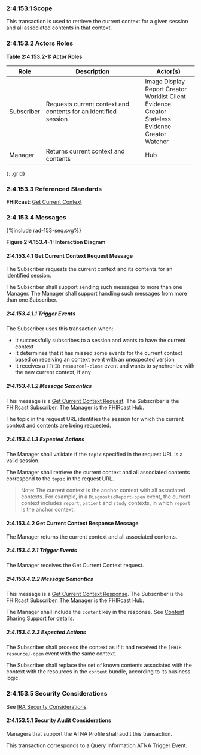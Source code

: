 ### 2:4.153.1 Scope

This transaction is used to retrieve the current context for a given session and all associated contents in that context.

### 2:4.153.2 Actors Roles

**Table 2:4.153.2-1: Actor Roles**

| Role | Description | Actor(s) |
|------|-------------|----------|
| Subscriber | Requests current context and contents for an identified session | Image Display<br>Report Creator<br>Worklist Client<br>Evidence Creator<br>Stateless Evidence Creator<br>Watcher |
| Manager | Returns current context and contents | Hub |
{: .grid}

### 2:4.153.3 Referenced Standards

**FHIRcast**: [Get Current Context](https://build.fhir.org/ig/HL7/fhircast-docs/2-9-GetCurrentContext.html)

### 2:4.153.4 Messages

<div>
{%include rad-153-seq.svg%}
</div>

<div style="clear: left"/>

**Figure 2:4.153.4-1: Interaction Diagram**

#### 2:4.153.4.1 Get Current Context Request Message
The Subscriber requests the current context and its contents for an identified session.

The Subscriber shall support sending such messages to more than one Manager. The Manager shall support handling such messages from more than one Subscriber. 

##### 2:4.153.4.1.1 Trigger Events

The Subscriber uses this transaction when:
- It successfully subscribes to a session and wants to have the current context
- It determines that it has missed some events for the current context based on receiving an context event with an unexpected version
- It receives a `[FHIR resource]-close` event and wants to synchronize with the new current context, if any

##### 2:4.153.4.1.2 Message Semantics

This message is a [Get Current Context Request](https://build.fhir.org/ig/HL7/fhircast-docs/2-9-GetCurrentContext.html#get-current-context-request). The Subscriber is the FHIRcast Subscriber. The Manager is the FHIRcast Hub.

The topic in the request URL identifies the session for which the current context and contents are being requested.

##### 2:4.153.4.1.3 Expected Actions

The Manager shall validate if the `topic` specified in the request URL is a valid session.

The Manager shall retrieve the current context and all associated contents correspond to the `topic` in the request URL.

> Note: The current context is the anchor context with all associated contexts. For example, in a `DiagnosticReport-open` event, the current context includes `report`, `patient` and `study` contexts, in which `report` is the anchor context.

#### 2:4.153.4.2 Get Current Context Response Message

The Manager returns the current context and all associated contents.

##### 2:4.153.4.2.1 Trigger Events

The Manager receives the Get Current Context request.

##### 2:4.153.4.2.2 Message Semantics

This message is a [Get Current Context Response](https://build.fhir.org/ig/HL7/fhircast-docs/2-9-GetCurrentContext.html#get-current-context-response). The Subscriber is the FHIRcast Subscriber. The Manager is the FHIRcast Hub.

The Manager shall include the `content` key in the response. See [Content Sharing Support](https://build.fhir.org/ig/HL7/fhircast-docs/2-9-GetCurrentContext.html#content-sharing-support) for details.

##### 2:4.153.4.2.3 Expected Actions

The Subscriber shall process the context as if it had received the `[FHIR resource]-open` event with the same context.

The Subscriber shall replace the set of known contents associated with the context with the resources in the `content` bundle, according to its business logic. 

### 2:4.153.5 Security Considerations

See [IRA Security Considerations](volume-1.html#1535-ira-security-considerations).

#### 2:4.153.5.1 Security Audit Considerations

Managers that support the ATNA Profile shall audit this transaction.

This transaction corresponds to a Query Information ATNA Trigger Event.
